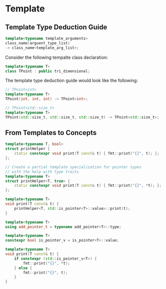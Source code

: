 # Template

## Template Type Deduction Guide

```cxx
template<typename template_arguments>
class_name(arguent_type_list)
-> class_name<template_arg_list>;
```

Consider the following tempalte class declaration:

```cxx
template<typename T>
class TPoint : public tri_dimensional;
```

The template type deduction guide would look like the following:

```cxx
// TPoint<int>
template<typename T>
TPoint(int, int, int) -> TPoint<int>;

// TPoint<std::size_t>
template<typename T>
TPoint(std::size_t, std::size_t, std::size_t) -> TPoint<std::size_t>;
```

## From Templates to Concepts

```cxx
template<typename T, bool>
struct printHelper {
    static constexpr void print(T const& t) { fmt::print("{}", t); };
};

// Create a partial template specialization for pointer types
// with the help with type traits
template<typename T>
struct printHelper<T, true> {
    static constexpr void print(T const& t) { fmt::print("{}", *t); };
};

template<typename T>
void print(T const& t) {
    printHelper<T, std::is_pointer<T>::value>::print(t);
}

template<typename T>
using add_pointer_t = typename add_pointer<T>::type;

template<typename T>
constexpr bool is_pointer_v = is_pointer<T>::value;

template<typename T>
void print(T const& t) {
    if constexpr (std::is_pointer_v<T>) {
        fmt::print("{}", *t);
    } else {
        fmt::print("{}", t);
    }
}
```
